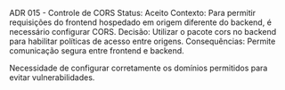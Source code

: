 ADR 015 - Controle de CORS
Status: Aceito
Contexto:
 Para permitir requisições do frontend hospedado em origem diferente do backend, é necessário configurar CORS.
Decisão:
 Utilizar o pacote cors no backend para habilitar políticas de acesso entre origens.
Consequências:
Permite comunicação segura entre frontend e backend.


Necessidade de configurar corretamente os domínios permitidos para evitar vulnerabilidades.
